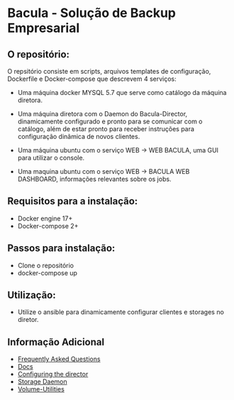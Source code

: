 # Bacula - Solução de Backup Empresarial


## O repositório:


O repsitório consiste em scripts, arquivos templates de configuração, Dockerfile e Docker-compose que descrevem 4 serviços:

- Uma máquina docker MYSQL 5.7 que serve como catálogo da máquina diretora.
     
- Uma máquina diretora com o Daemon do Bacula-Director, dinamicamente configurado e pronto para se comunicar com o catálogo, além de estar pronto para receber instruções para configuração dinãmica de novos clientes.

- Uma máquina ubuntu com o serviço WEB → WEB BACULA, uma GUI para utilizar o console.
 
- Uma maquina ubuntu com o serviço WEB → BACULA WEB DASHBOARD, informações relevantes sobre os jobs.
 

## Requisitos para a instalação:
    
- Docker engine 17+
- Docker-compose 2+
    

## Passos para instalação:
- Clone o repositório
- docker-compose up
 

## Utilização:
- Utilize o ansible para dinamicamente configurar clientes e storages no diretor. 

Informação Adicional
------------------

* [Frequently Asked Questions](http://www.bacula.org/7.4.x-manuals/en/problems/Bacula_Frequently_Asked_Que.html "FAQ")
* [Docs](http://www.bacula.org/5.2.x-manuals/en/main/main/index.html "Docs")
* [Configuring the director](http://www.bacula.org/5.2.x-manuals/en/main/main/Configuring_Director.html "Director-Docs")
* [Storage Daemon](http://www.bacula.org/5.1.x-manuals/fr/main/main/Storage_Daemon_Configuratio.html "SD-Docs")
* [Volume-Utilities](http://www.bacula.org/5.0.x-manuals/de/utility/utility/Volume_Utility_Tools.html "Volume-utiliies")